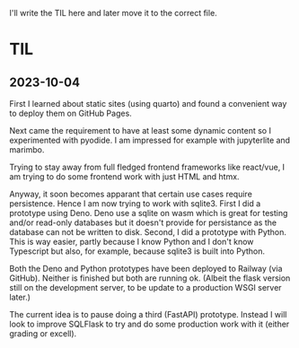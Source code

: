 I'll write the TIL here and later move it to the correct file.
# TIL
## 2023-10-04

First I learned about static sites (using quarto) and found a convenient way to deploy them on GitHub Pages.

Next came the requirement to have at least some dynamic content so I experimented with pyodide. I am impressed for example with jupyterlite and marimbo.

Trying to stay away from full fledged frontend frameworks like react/vue, I am trying to do some frontend work with just HTML and htmx.

Anyway, it soon becomes apparant that certain use cases require persistence. Hence I am now trying to work with sqlite3. First I did a prototype using Deno. Deno use a sqlite on wasm which is great for testing and/or read-only databases but it doesn't provide for persistance as the database can not be written to disk. Second, I did a prototype with Python. This is way easier, partly because I know Python and I don't know Typescript but also, for example, because sqlite3 is built into Python.

Both the Deno and Python prototypes have been deployed to Railway (via GitHub). Neither is finished but both are running ok. (Albeit the flask version still on the development server, to be update to a production WSGI server later.)

The current idea is to pause doing a third (FastAPI) prototype. Instead I will look to improve SQLFlask to try and do some production work with it (either grading or excell).